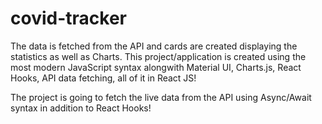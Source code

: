# covid-tracker

 The data is fetched from the API and  cards are created displaying the statistics as well as Charts. This project/application is created using the most modern JavaScript syntax alongwith Material UI, Charts.js, React Hooks, API data fetching, all of it in React JS!

The project is going to fetch the live data from the API using Async/Await syntax in addition to React Hooks! 
